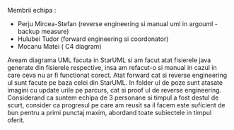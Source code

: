 Membrii echipa : 
- Perju Mircea-Stefan (reverse engineering si manual uml in argouml - backup measure)
- Hulubei Tudor (forward engineering si coordonator)
- Mocanu Matei ( C4 diagram)

  
Aveam diagrama UML facuta in StarUML si am facut atat fisierele java generate din fisierele respective, insa am refacut-o si manual in cazul in care ceva nu ar fi functionat corect. Atat forward cat si reverse engineering ul sunt facute pe baza celei din StarUML. In folder ul de poze sunt atasate imagini cu update urile pe parcurs, cat si proof ul de reverse engineering. 
Considerand ca suntem echipa de 3 personane si timpul a fost destul de scurt, consider ca progresul pe care am reusit sa il facem este suficient de bun pentru a primi punctaj maxim, abordand toate subiectele in timpul oferit.
